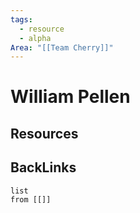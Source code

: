 ```yaml
---
tags:
  - resource
  - alpha
Area: "[[Team Cherry]]"
---
```


# William Pellen


## Resources


## BackLinks

```dataview
list
from [[]]
```

